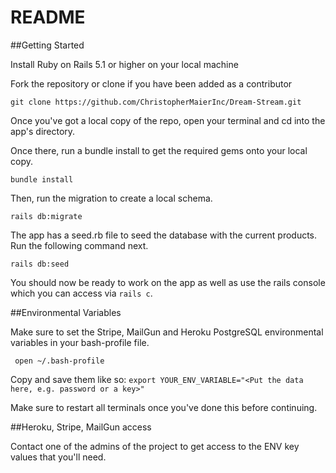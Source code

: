 # README

##Getting Started

Install Ruby on Rails 5.1 or higher on your local machine

Fork the repository or clone if you have been added as a contributor

```git clone https://github.com/ChristopherMaierInc/Dream-Stream.git```

Once you've got a local copy of the repo, open your terminal and cd into the app's directory.

Once there, run a bundle install to get the required gems onto your local copy.

```bundle install```

Then, run the migration to create a local schema.

```rails db:migrate```

The app has a seed.rb file to seed the database with the current products. Run the following command next.

```rails db:seed```

You should now be ready to work on the app as well as use the rails console which you can access via ```rails c```.

##Environmental Variables

Make sure to set the Stripe, MailGun and Heroku PostgreSQL environmental variables in your bash-profile file.

``` open ~/.bash-profile```

Copy and save them like so: ```export YOUR_ENV_VARIABLE="<Put the data here, e.g. password or a key>"```

Make sure to restart all terminals once you've done this before continuing.

##Heroku, Stripe, MailGun access

Contact one of the admins of the project to get access to the ENV key values that you'll need.
